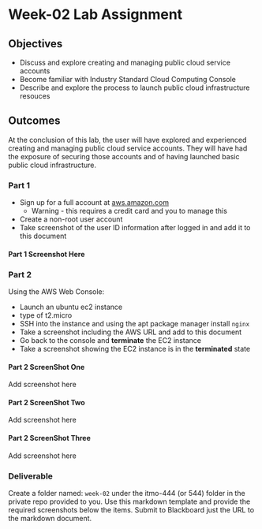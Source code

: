 # Week-02 Lab Assignment

## Objectives

* Discuss and explore creating and managing public cloud service accounts
* Become familiar with Industry Standard Cloud Computing Console
* Describe and explore the process to launch public cloud infrastructure resouces

## Outcomes

At the conclusion of this lab, the user will have explored and experienced creating and managing public cloud service accounts. They will have had the exposure of securing those accounts and of having launched basic public cloud infrastructure.

### Part 1

* Sign up for a full account at [aws.amazon.com](https://aws.amazon.com/ "AWS signup")
  * Warning - this requires a credit card and you to manage this
* Create a non-root user account
* Take screenshot of the user ID information after logged in and add it to this document

#### Part 1 Screenshot Here

### Part 2

Using the AWS Web Console:

* Launch an ubuntu ec2 instance
* type of t2.micro
* SSH into the instance and using the apt package manager install `nginx`
* Take a screenshot including the AWS URL and add to this document
* Go back to the console and **terminate** the EC2 instance
* Take a screenshot showing the EC2 instance is in the **terminated** state

#### Part 2 ScreenShot One

Add screenshot here

#### Part 2 ScreenShot Two

Add screenshot here

#### Part 2 ScreenShot Three

Add screenshot here

### Deliverable

Create a folder named: `week-02` under the itmo-444 (or 544) folder in the private repo provided to you. Use this markdown template and provide the required screenshots below the items. Submit to Blackboard just the URL to the markdown document.
